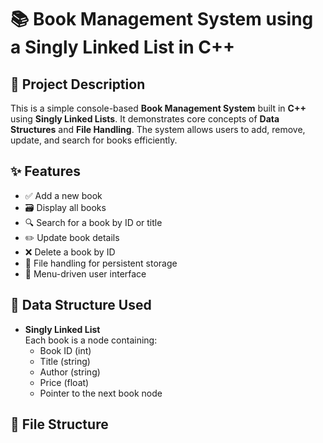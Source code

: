 # 📚 Book Management System using a Singly Linked List in C++

## 🔰 Project Description

This is a simple console-based **Book Management System** built in **C++** using **Singly Linked Lists**. It demonstrates core concepts of **Data Structures** and **File Handling**. The system allows users to add, remove, update, and search for books efficiently.

## ✨ Features

- ✅ Add a new book
- 🗃️ Display all books
- 🔍 Search for a book by ID or title
- ✏️ Update book details
- ❌ Delete a book by ID
- 💾 File handling for persistent storage
- 📘 Menu-driven user interface

## 🧠 Data Structure Used

- **Singly Linked List**  
  Each book is a node containing:
  - Book ID (int)
  - Title (string)
  - Author (string)
  - Price (float)
  - Pointer to the next book node

## 📂 File Structure

